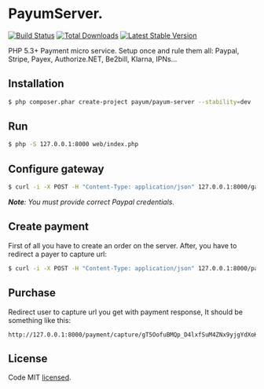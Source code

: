 # PayumServer.
[![Build Status](https://travis-ci.org/Payum/PayumServer.png?branch=master)](https://travis-ci.org/Payum/PayumServer)
[![Total Downloads](https://poser.pugx.org/payum/payum-server/d/total.png)](https://packagist.org/packages/payum/payum-server)
[![Latest Stable Version](https://poser.pugx.org/payum/payum-server/version.png)](https://packagist.org/packages/payum/payum-server)

PHP 5.3+ Payment micro service. Setup once and rule them all: Paypal, Stripe, Payex, Authorize.NET, Be2bill, Klarna, IPNs...

## Installation

```bash
$ php composer.phar create-project payum/payum-server --stability=dev
```

## Run

```bash
$ php -S 127.0.0.1:8000 web/index.php
```

## Configure gateway

```bash
$ curl -i -X POST -H "Content-Type: application/json" 127.0.0.1:8000/gateways -d  '{"gatewayName": "paypal", "factoryName": "paypal_express_checkout", "config": {"username": "foo", "password": "bar", "signature": "baz", "sandbox": true}}'
```

_**Note**: You must provide correct Paypal credentials._

## Create payment
 
First of all you have to create an order on the server. After, you have to redirect a payer to capture url:

```bash
$ curl -i -X POST -H "Content-Type: application/json" 127.0.0.1:8000/payments -d  '{"gatewayName": "paypal", "totalAmount": 123, "currenctCode": "USD"}'
```

## Purchase

Redirect user to capture url you get with payment response, It should be something like this:

```
http://127.0.0.1:8000/payment/capture/gT5OofuBMQp_D4lxfSuM4ZNx9yjgYdXoK96yiTsKHOI
```

## License

Code MIT [licensed](LICENSE.md).